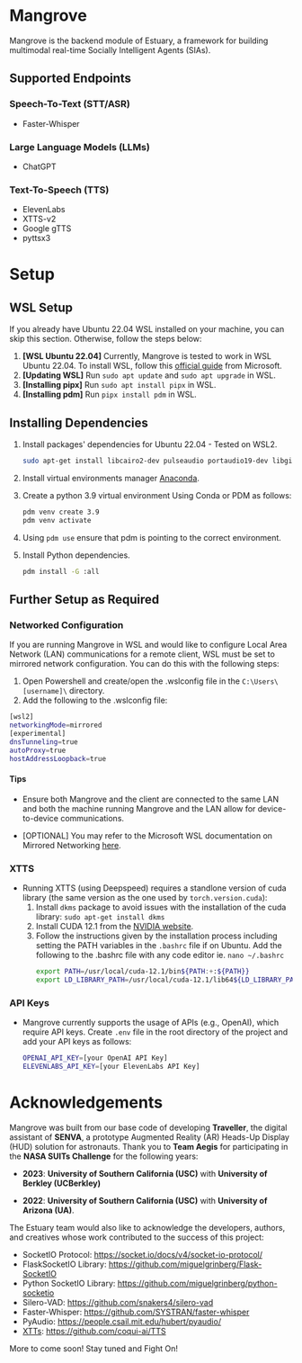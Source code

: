 
# Mangrove
Mangrove is the backend module of Estuary, a framework for building multimodal real-time Socially Intelligent Agents (SIAs).

## Supported Endpoints

### Speech-To-Text (STT/ASR)
* Faster-Whisper

### Large Language Models (LLMs)
* ChatGPT

### Text-To-Speech (TTS)
* ElevenLabs
* XTTS-v2
* Google gTTS
* pyttsx3


# Setup
## WSL Setup
If you already have Ubuntu 22.04 WSL installed on your machine, you can skip this section.  Otherwise, follow the steps below:
1. **[WSL Ubuntu 22.04]** Currently, Mangrove is tested to work in WSL Ubuntu 22.04.  To install WSL, follow this [official guide]((https://learn.microsoft.com/en-us/windows/wsl/install)) from Microsoft.
2. **[Updating WSL]** Run `sudo apt update` and `sudo apt upgrade` in WSL.
3. **[Installing pipx]** Run `sudo apt install pipx` in WSL.
4. **[Installing pdm]** Run `pipx install pdm` in WSL.

## Installing Dependencies
1. Install packages' dependencies for Ubuntu 22.04 - Tested on WSL2.
    ```bash
    sudo apt-get install libcairo2-dev pulseaudio portaudio19-dev libgirepository1.0-dev libespeak-dev sox ffmpeg gstreamer-1.0 clang
    ```
    
2. Install virtual environments manager
   <a href="https://www.anaconda.com/products/distribution" target="_blank">Anaconda</a>.

3. Create a python 3.9 virtual environment Using Conda or PDM as follows:
    ```bash
    pdm venv create 3.9
    pdm venv activate
   ```

4. Using `pdm use` ensure that pdm is pointing to the correct environment.

5. Install Python dependencies.
    ```bash
    pdm install -G :all
    ```

## Further Setup as Required

### Networked Configuration

If you are running Mangrove in WSL and would like to configure Local Area Network (LAN) communications for a remote client, WSL must be set to mirrored network configuration.  You can do this with the following steps:

1. Open Powershell and create/open the .wslconfig file in the `C:\Users\[username]\` directory.
2. Add the following to the .wslconfig file:
```bash
[wsl2]
networkingMode=mirrored
[experimental] 
dnsTunneling=true
autoProxy=true
hostAddressLoopback=true
```

#### Tips

- Ensure both Mangrove and the client are connected to the same LAN and both the machine running Mangrove and the LAN allow for device-to-device communications.
  
- [OPTIONAL] You may refer to the Microsoft WSL documentation on Mirrored Networking [here](https://learn.microsoft.com/en-us/windows/wsl/networking#mirrored-mode-networking).

### XTTS
- Running XTTS (using Deepspeed) requires a standlone version of cuda library (the same version as the one used by `torch.version.cuda`):
    1. Install `dkms` package to avoid issues with the installation of the cuda library: `sudo apt-get install dkms`
    2. Install CUDA 12.1 from the [NVIDIA website](https://developer.nvidia.com/cuda-12-1-0-download-archive?target_os=Linux&target_arch=x86_64&Distribution=WSL-Ubuntu&target_version=2.0&target_type=runfile_local).
    3. Follow the instructions given by the installation process including setting the PATH variables in the `.bashrc` file if on Ubuntu.  Add the following to the .bashrc file with any code editor ie. `nano ~/.bashrc`
        ```bash
        export PATH=/usr/local/cuda-12.1/bin${PATH:+:${PATH}}
        export LD_LIBRARY_PATH=/usr/local/cuda-12.1/lib64${LD_LIBRARY_PATH:+:${LD_LIBRARY_PATH}}
        ```

### API Keys
- Mangrove currently supports the usage of APIs (e.g., OpenAI), which require API keys. Create `.env` file in the root directory of the project and add your API keys as follows:
    ```bash
    OPENAI_API_KEY=[your OpenAI API Key]
    ELEVENLABS_API_KEY=[your ElevenLabs API Key]
    ```


# Acknowledgements
Mangrove was built from our base code of developing **Traveller**, the digital assistant of **SENVA**, a prototype Augmented Reality (AR) Heads-Up Display (HUD) solution for astronauts.  Thank you to **Team Aegis** for participating in the **NASA SUITs Challenge** for the following years:

- **2023**: **University of Southern California (USC)** with **University of Berkley (UCBerkley)**

- **2022**: **University of Southern California (USC)** with **University of Arizona (UA)**.

The Estuary team would also like to acknowledge the developers, authors, and creatives whose work contributed to the success of this project:

- SocketIO Protocol: https://socket.io/docs/v4/socket-io-protocol/
- FlaskSocketIO Library: https://github.com/miguelgrinberg/Flask-SocketIO
- Python SocketIO Library: https://github.com/miguelgrinberg/python-socketio
- Silero-VAD: https://github.com/snakers4/silero-vad
- Faster-Whisper: https://github.com/SYSTRAN/faster-whisper
- PyAudio: https://people.csail.mit.edu/hubert/pyaudio/
- [XTTs](https://arxiv.org/abs/2406.04904): https://github.com/coqui-ai/TTS

More to come soon! Stay tuned and Fight On!
